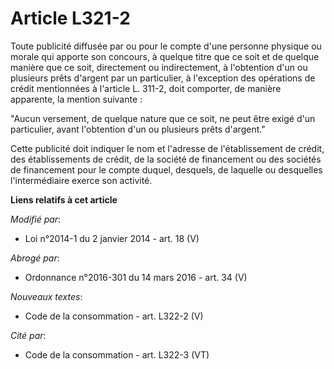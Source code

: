 # Article L321-2

Toute publicité diffusée par ou pour le compte d'une personne physique ou morale qui apporte son concours, à quelque titre
que ce soit et de quelque manière que ce soit, directement ou indirectement, à l'obtention d'un ou plusieurs prêts d'argent
par un particulier, à l'exception des opérations de crédit mentionnées à l'article L. 311-2, doit comporter, de manière
apparente, la mention suivante : 

"Aucun versement, de quelque nature que ce soit, ne peut être exigé d'un particulier, avant l'obtention d'un ou plusieurs
prêts d'argent." 

Cette publicité doit indiquer le nom et l'adresse de l'établissement de crédit, des établissements de crédit, de la société
de financement ou des sociétés de financement pour le compte duquel, desquels, de laquelle ou desquelles l'intermédiaire
exerce son activité.

**Liens relatifs à cet article**

_Modifié par_:

  - Loi n°2014-1 du 2 janvier 2014 - art. 18 (V)

_Abrogé par_:

  - Ordonnance n°2016-301 du 14 mars 2016 - art. 34 (V)

_Nouveaux textes_:

  - Code de la consommation - art. L322-2 (V)

_Cité par_:

  - Code de la consommation - art. L322-3 (VT)
